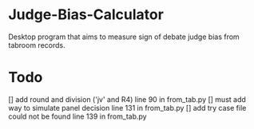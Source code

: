 # Judge-Bias-Calculator
Desktop program that aims to measure sign of debate judge bias from tabroom records.


# Todo
[] add round and division ('jv' and R4) line 90 in from_tab.py
[] must add way to simulate panel decision line 131 in from_tab.py
[] add try case file could not be found line 139 in from_tab.py